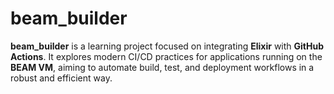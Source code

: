 # beam_builder
**beam_builder** is a learning project focused on integrating **Elixir** with **GitHub Actions**.   It explores modern CI/CD practices for applications running on the **BEAM VM**, aiming to automate build, test, and deployment workflows in a robust and efficient way.
